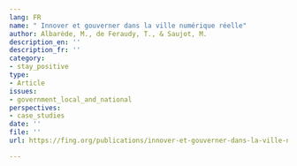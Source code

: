 ```yaml
---
lang: FR
name: " Innover et gouverner dans la ville numérique réelle"
author: Albarède, M., de Feraudy, T., & Saujot, M.
description_en: ''
description_fr: ''
category:
- stay_positive
type:
- Article
issues:
- government_local_and_national
perspectives:
- case_studies
date: ''
file: ''
url: https://fing.org/publications/innover-et-gouverner-dans-la-ville-numerique-reelle.html

---
```

